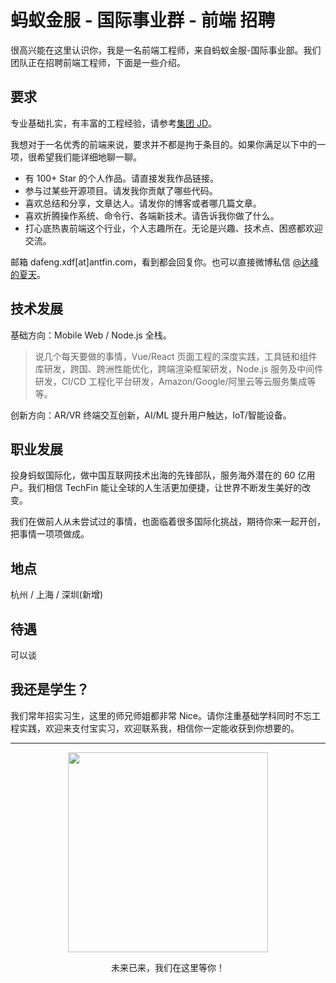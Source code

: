 # 蚂蚁金服 - 国际事业群 - 前端 招聘

很高兴能在这里认识你，我是一名前端工程师，来自蚂蚁金服-国际事业部。我们团队正在招聘前端工程师，下面是一些介绍。

## 要求

专业基础扎实，有丰富的工程经验，请参考[集团 JD](https://job.alibaba.com/zhaopin/position_detail.htm?positionId=55688)。

我想对于一名优秀的前端来说，要求并不都是拘于条目的。如果你满足以下中的一项，很希望我们能详细地聊一聊。

- 有 100+ Star 的个人作品。请直接发我作品链接。
- 参与过某些开源项目。请发我你贡献了哪些代码。
- 喜欢总结和分享，文章达人。请发你的博客或者哪几篇文章。
- 喜欢折腾操作系统、命令行、各端新技术。请告诉我你做了什么。
- 打心底热衷前端这个行业，个人志趣所在。无论是兴趣、技术点、困惑都欢迎交流。

邮箱 dafeng.xdf[at]antfin.com，看到都会回复你。也可以直接微博私信 [@达峰的夏天](https://weibo.com/xudafeng)。

## 技术发展

基础方向：Mobile Web / Node.js 全栈。

> 说几个每天要做的事情，Vue/React 页面工程的深度实践，工具链和组件库研发，跨国、跨洲性能优化，跨端渲染框架研发，Node.js 服务及中间件研发，CI/CD 工程化平台研发，Amazon/Google/阿里云等云服务集成等等。

创新方向：AR/VR 终端交互创新，AI/ML 提升用户触达，IoT/智能设备。

## 职业发展

投身蚂蚁国际化，做中国互联网技术出海的先锋部队，服务海外潜在的 60 亿用户。我们相信 TechFin 能让全球的人生活更加便捷，让世界不断发生美好的改变。

我们在做前人从未尝试过的事情，也面临着很多国际化挑战，期待你来一起开创，把事情一项项做成。

## 地点

杭州 / 上海 / 深圳(新增)

## 待遇

可以谈

## 我还是学生？

我们常年招实习生，这里的师兄师姐都非常 Nice。请你注重基础学科同时不忘工程实践，欢迎来支付宝实习，欢迎联系我，相信你一定能收获到你想要的。

---

<p align="center">
  <img
    src="https://wx4.sinaimg.cn/large/6d308bd9gy1fugl06ng0vj20u023o11e.jpg"
    width="320"
  />
</p>

<p align="center">未来已来，我们在这里等你！</p>
